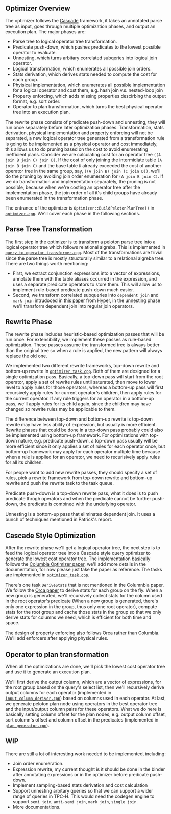 ## Optimizer Overview

The optimizer follows the [Cascade](http://15721.courses.cs.cmu.edu/spring2018/papers/15-optimizer1/graefe-ieee1995.pdf) framework, it takes an annotated parse tree as input, goes through multiple optimization phases, and output an execution plan. The major phases are:
* Parse tree to logical operator tree transformation.
* Predicate push-down, which pushes predicates to the lowest possible operator to evaluate.
* Unnesting, which turns arbitary correlated subqeries into logical join operator.
* Logical transformation, which enumerates all possible join orders.
* Stats derivation, which derives stats needed to compute the cost for each group.
* Phyisical implementation, which enumerates all possible implementation for a logical operator and cost them, e.g. hash join v.s. nested-loop join
* Property enforcing, which adds missing properties descirbing the output format, e.g. sort order.
* Operator to plan transformation, which turns the best physical operator tree into an execution plan.

The rewrite phase consists of predicate push-down and unnesting, they will run once separately before later optimization phases. Transformation, stats derivation, physical implementation and property enforcing will not be separated, a new logical operator tree generated from a transformation rule is going to be implemented as a physical operator and cost immediately, this allows us to do pruning based on the cost to avoid enumerating inefficient plans. Consider we are calculating cost for an operator tree `((A join B join C) join D)`. If the cost of only joining the intermidiate table `(A join B join C)` and the base table `D` already exceeded the cost of another operator tree in the same group, say, `((A join B) join (C join D))`, we'll do the pruning by avoiding join order enumeration for `(A join B join C)`. If we do transformation and implementation separately, the pruning is not possible, because when we're costing an operator tree after the implementation phase, the join order of all it's child groups have already been enumerated in the transformation phase.

The entrance of the optimizer is `Optimizer::BuildPelotonPlanTree()` in [`optimizer.cpp`](https://github.com/chenboy/peloton/blob/optimizer_doc/src/../optimizer/optimizer.cpp). We'll cover each phase in the following sections.

## Parse Tree Transformation

The first step in the optimizer is to transform a peloton parse tree into a logical operator tree which follows relational algreba. This is implemented in [`query_to_operator_transformer.cpp`](https://github.com/chenboy/peloton/blob/optimizer_doc/src/../optimizer/query_to_operator_transformer.cpp). Most of the transformations are trivial since the parse tree is mostly structurally similar to a relational algreba tree. There are two things worth mentioning:
* First, we extract conjunction expressions into a vector of expressions, annotate them with the table aliases occurred in the expression, and uses a separate predicate operators to store them. This will allow us to implement rule-based predicate push-down much easier. 
* Second, we transform correlated subqueries into `dependent join` and `mark join` intrudoced in [this paper](http://btw2017.informatik.uni-stuttgart.de/slidesandpapers/F1-10-37/paper_web.pdf) from Hyper, in the unnesting phase we'll transform dependent join into regular join operators.

## Rewrite Phase

The rewrite phase includes heuristic-based optimization passes that will be run once. For extensibility, we implement these passes as rule-based optimization. These passes assume the transformed tree is always better than the original tree so when a rule is applied, the new pattern will always replace the old one. 

We implemented two different rewrite frameworks, top-down rewrite and bottom-up rewrite in [`optimizer_task.cpp`](https://github.com/chenboy/peloton/blob/optimizer_doc/src/../optimizer/optimizer_task.cpp). Both of them are designed for a single optimization pass. Basically, a top-down pass will start from the root operator, apply a set of rewrite rules until saturated, then move to lower level to apply rules for those operators, whereas a bottom-up pass will first recursively apply rules for current operator's children, then apply rules for the current operator. If any rule triggers for an operator in a bottom-up pass, we'll apply rules for its child again, since the children may have changed so rewrite rules may be applicable to them.

The difference between top-down and bottom-up rewrite is top-down rewrite may have less ability of expression, but usually is more efficient. Rewrite phases that could be done in a top-down pass probably could also be implemented using bottom-up framework. For optimizations with top-down nature, e.g. predicate push-down, a top-down pass usually will be more efficient since it only applies a set of rules for each operator once, but bottom-up framework may apply for each operator multiple time because when a rule is applied for an operator, we need to recurisively apply rules for all its children.

For people want to add new rewrite passes, they should specify a set of rules, pick a rewrite framework from top-down rewrite and bottom-up rewrite and push the rewrite task to the task queue.

Predicate push-down is a top-down rewrite pass, what it does is to push predicate throgh operators and when the predicate cannot be further push-down, the predicate is combined with the underlying operator.

Unnesting is a bottom-up pass that eliminates dependent join. It uses a bunch of techniques mentioned in Patrick's report.

## Cascade Style Optimization

After the rewrite phase we'll get a logical operator tree, the next step is to feed the logical operator tree into a Cascade style query optimizer to generate the lowest cost operator tree. The implementation basically follows the [Columbia Optimizer paper](http://citeseerx.ist.psu.edu/viewdoc/download?doi=10.1.1.54.1153&rep=rep1&type=pdf), we'll add more details in the documentation, for now please just take the paper as reference. The tasks are implemented in [`optimizer_task.cpp`](https://github.com/chenboy/peloton/blob/optimizer_doc/src/../optimizer/optimizer_task.cpp). 

There's one task `DeriveStats` that is not mentioned in the Columnbia paper. We follow the [Orca paper](http://15721.courses.cs.cmu.edu/spring2018/papers/15-optimizer1/p337-soliman.pdf) to derive stats for each group on the fly. When a new group is generated, we'll recursively collect stats for the column used in the root operator's predicate (When a new group is generated, there's only one expression in the group, thus only one root operator), compute stats for the root group and cache those stats in the group so that we only derive stats for columns we need, which is efficient for both time and space.

The design of property enforcing also follows Orca rather than Columbia. We'll add enforcers after applying physical rules.

## Operator to plan transformation

When all the optimizations are done, we'll pick the lowest cost operator tree and use it to generate an execution plan.

We'll first derive the output column, which are a vector of expressions, for the root group based on the query's select list, then we'll recursively derive output columns for each operator (implemented in [`input_column_deriver.cpp`](https://github.com/chenboy/peloton/blob/optimizer_doc/src/../optimizer/input_column_deriver.cpp)) based on columns used in each operator. At last, we generate peloton plan node using operators in the best operator tree and the input/output column pairs for these operators. What we do here is basically setting column offset for the plan nodes, e.g. output column offset, sort column's offset and column offset in the predicates (implemented in [`plan_generator.cpp`](https://github.com/chenboy/peloton/blob/optimizer_doc/src/../optimizer/plan_generator.cpp)).

## WIP

There are still a lot of interesting work needed to be implemented, including:
* Join order enumeration. 
* Expression rewrite, my current thought is it should be done in the binder after annotating expressions or in the optimizer before predicate push-down.
* Implement sampling-based stats derivation and cost calculation
* Support unnesting arbitary queries so that we can support a wider range of queries in TPC-H. This would need the codegen engine to support `semi join`, `anti-semi join`, `mark join`, `single join`.
* More documentations.
